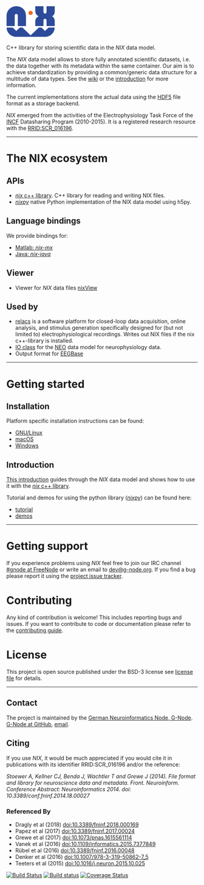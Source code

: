 ![Nix_logo](./nix_logo.png "NIX")

C++ library for storing scientific data in the *NIX* data model.

<!-- The *NIX* project started as an initiative within the -->
<!-- Electrophysiology Task Force a part of the -->
<!-- [INCF](http://www.incf.org/) Data sharing Program.   -->

The *NIX* data model allows to store fully annotated scientific
datasets, i.e. the data together with its metadata within the same
container. Our aim is to achieve standardization by providing a
common/generic data structure for a multitude of data
types.
See the [wiki](https://github.com/G-Node/nix/wiki) or the [introduction](./getting_started.md)  for more information.

<!-- NIX originates from neurosciences but the generic nature of the
underlying data model makes it applicable to a much wider range. In
fact we would be happy to know of datasets that cannot be represented
in NIX. -->

The current implementations store the actual data using
the [HDF5](http://www.hdfgroup.org/) file format as a storage backend.

*NIX* emerged from the activities of the Electrophysiology Task Force
of the [INCF](http://www.incf.org) Datasharing Program (2010-2015). It
is a registered research resource with
the
[RRID:SCR_016196](https://scicrunch.org/resources/Any/record/nlx_144509-1/SCR_016196/resolver?q=SCR_016196&l=SCR_016196).

* * *

# The NIX ecosystem

## APIs

- [*nix* c++ library](https://github.com/g-node/nix "C++ api for nix files"). C++ library for reading and writing NIX files.
- [*nixpy*](https://github.com/g-node/nixpy "Python library either as bindings or using h5py") native
  Python implementation of the NIX data model using h5py.

## Language bindings

We provide bindings for:

- [Matlab: *nix-mx*](https://github.com/g-node/nix-mx "Matlab language bindings, requires the C++ library")
- [Java: *nix-java*](https://github.com/g-node/nix-java "Java language bindings, requires the C++ library")

## Viewer

- Viewer for *NIX* data files [nixView](https://github.com/bendalab/nixview "NixView - viewer for nix files")


## Used by
- [relacs](http://relacs.sourceforge.net "Relacs - enjoy your recordings") is
  a software platform for closed-loop data acquisition, online
  analysis, and stimulus generation specifically designed for (but not
  limited to) electrophysiological recordings. Writes out NIX files if
  the nix c++-library is installed.
- [IO class](https://github.com/G-Node/python-neo/wiki) for the [NEO](http://neuralensemble.org/neo/) data model for neurophysiology data.
- Output format for [EEGBase](http://eegdatabase.kiv.zcu.cz)

* * *

# Getting started

## Installation

Platform specific installation instructions can be found:

- [GNU/Linux](./install_linux.md)
- [macOS](./install_mac.md)
- [Windows](./install_win.md)

<!-- ## NIX API Documentation -->

<!-- The API documentation for the C++ library can be found [here](http://g-node.github.io/nix/) -->

## Introduction

[This introduction](./getting_started.md) guides through the *NIX*
data model and shows how to use it with the [*nix* c++ library](https://github.com/g-node/nix "C++ api for nix files").


Tutorial and demos for using the python library
 ([*nixpy*](https://github.com/g-node/nixpy "python implementation of
 the nix data model")) can be found here:

- [tutorial](http://g-node.github.io/nixpy/tutorial.html "Python Tutorial")
- [demos](https://github.com/g-node/nix-demo "Jupiter notebooks demonstrating nix for various use-cases")

* * *

# Getting support

If you experience problems using *NIX* feel free to join our IRC channel
[#gnode at FreeNode](irc://irc.freenode.net/gnode) or write an email to <dev@g-node.org>. If you find a
bug please report it using
the [project issue tracker](https://github.com/G-Node/nix/issues "NIX issue tracker").


# Contributing

Any kind of contribution is welcome! This includes reporting bugs and
issues. If you want to contribute to code or documentation please
refer to
the
[contributing guide](https://github.com/G-Node/nix/blob/master/CONTRIBUTING.md "Contributing guide").


# License

This project is open source published under the BSD-3 license see [license file](https://github.com/G-Node/nix/blob/master/LICENSE) for details.

* * *

## Contact

The project is maintained by the [German Neuroinformatics Node, G-Node](http://www.g-node.org). [G-Node at GitHub](https://github.com/g-node), [email](mailto:dev@g-node.org).


## Citing

If you use *NIX*, it would be much appreciated if you would cite it in publications with its identifier RRID:SCR_016196 and/or the reference:

*Stoewer A, Kellner CJ, Benda J, Wachtler T and Grewe J (2014). File format and library for neuroscience data and metadata. Front. Neuroinform. Conference Abstract: Neuroinformatics 2014. doi: 10.3389/conf.fninf.2014.18.00027*


### Referenced By

* Dragly et al (2018) [doi:10.3389/fninf.2018.000169](https://doi.org/10.3389/fninf.2018.000169)
* Papez et al (2017) [doi:10.3389/fninf.2017.00024](https://doi.org/10.3389/fninf.2017.00024)
* Grewe et al (2017) [doi:10.1073/pnas.1615561114](https://doi.org/10.1073/pnas.1615561114)
* Vanek et al (2016) [doi:10.1109/informatics.2015.7377849](https://doi.org/10.1109/informatics.2015.7377849)
* Rübel et al (2016) [doi:10.3389/fninf.2016.00048](https://doi.org/10.3389/fninf.2016.00048)
* Denker et al (2016) [doi:10.1007/978-3-319-50862-7_5](https://doi.org/doi:10.1007/978-3-319-50862-7_5)
* Teeters et al (2015) [doi:10.1016/j.neuron.2015.10.025](https://doi.org/doi:10.1016/j.neuron.2015.10.025)


[![Build Status](https://travis-ci.org/G-Node/nix.svg?branch=master)](https://travis-ci.org/G-Node/nix)
[![Build status](https://ci.appveyor.com/api/projects/status/cdupf2np8ffg5hjt/branch/master?svg=true)](https://ci.appveyor.com/project/stoewer/nix/branch/master)
[![Coverage Status](https://coveralls.io/repos/G-Node/nix/badge.svg?branch=master)](https://coveralls.io/r/G-Node/nix?branch=master)
